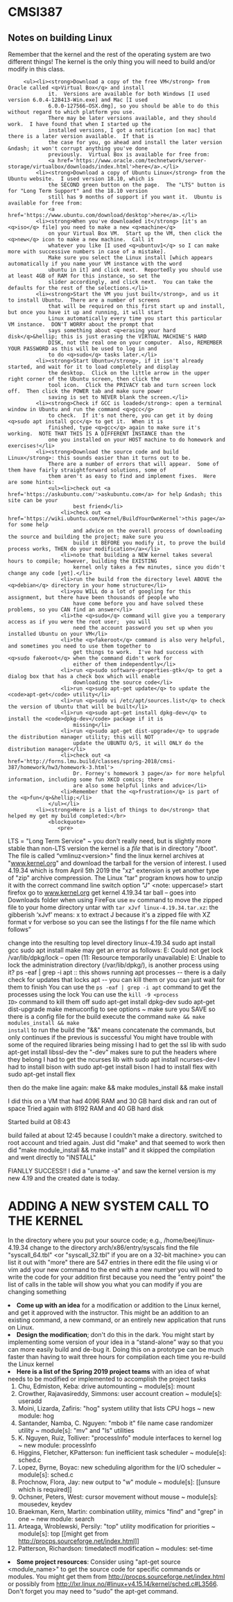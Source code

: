 # CMSI387

## Notes on building Linux

Remember that the kernel and the rest of the operating system are two different things!  The kernel is the only thing you will need to build and/or modify in this class.

         <ul><li><strong>Download a copy of the free VM</strong> from Oracle called <q>Virtual Box</q> and install
                 it.  Versions are available for both Windows [I used version 6.0.4-128413-Win.exe] and Mac [I used
                 6.0.0-127566-OSX.dmg], so you should be able to do this without regard to which platform you use.
                 There may be later versions available, and they should work.  I have found that when I started up the
                 installed versions, I got a notification [on mac] that there is a later version available.  If that is
                 the case for you, go ahead and install the later version &ndash; it won't corrupt anything you've done
                 previously.  Virtual Box is available for free from:
                 <a href='https://www.oracle.com/technetwork/server-storage/virtualbox/downloads/index.html'>here</a>.</li>
             <li><strong>Download a copy of Ubuntu Linux</strong> from the Ubuntu website.  I used version 18.10, which is
                 the SECOND green button on the page.  The "LTS" button is for "Long Term Support" and the 18.10 version
                 still has 9 months of support if you want it.  Ubuntu is available for free from:
                 <a href='https://www.ubuntu.com/download/desktop'>here</a>.</li>
             <li><strong>When you've downloaded it</strong> [it's an <q>iso</q> file] you need to make a new <q>machine</q>
                 on your Virtual Box VM.  Start up the VM, then click the <q>new</q> icon to make a new machine.  Call it
                 whatever you like [I used <q>ubuntuv1</q> so I can make more with successive numbers in case of a mistake].
                 Make sure you select the Linux install [which appears automatically if you name your VM instance with the word
                 ubuntu in it] and click next.  Reportedly you should use at least 4GB of RAM for this instance, so set the
                 slider accordingly, and click next.  You can take the defaults for the rest of the selections.</li>
             <li><strong>Start the VM you just built</strong>, and us it to install Ubuntu.  There are a number of screens
                 that will be required on this first start up and install, but once you have it up and running, it will start
                 Linux automatically every time you start this particular VM instance.  DON'T WORRY about the prompt that
                 says something about <q>erasing your hard disk</q>&hellip; this is just erasing the VIRTUAL MACHINE'S HARD
                 DISK, not the real one on your computer.  Also, REMEMBER YOUR PASSWORD as this will be used to log in and
                 to do <q>sudo</q> tasks later.</li>
             <li><strong>Start Ubuntu</strong>, if it isn't already started, and wait for it to load completely and display
                 the desktop.  Click on the little arrow in the upper right corner of the Ubuntu screen, then click the
                 tool icon.  Click the PRIVACY tab and turn screen lock off.  Then click the POWER tab and make sure power
                 saving is set to NEVER blank the screen.</li>
             <li><strong>Check if GCC is loaded</strong>: open a terminal window in Ubuntu and run the command <q>gcc</g>
                 to check.  If it's not there, you can get it by doing <q>sudo apt install gcc</q> to get it.  When it is
                 finished, type <q>gcc</q> again to make sure it's working.  NOTE THAT THIS IS A DIFFERENT INSTANCE than the
                 one you installed on your HOST machine to do homework and exercises!</li>
             <li><strong>Download the source code and build Linux</strong>: this sounds easier than it turns out to be.
                 There are a number of errors that will appear.  Some of them have fairly straightforward solutions, some of
                 them aren't as easy to find and implement fixes.  Here are some hints:
                 <ul><li>check out <a href='https://askubuntu.com/'>askubuntu.com</a> for help &ndash; this site can be your
                         best friend</li>
                     <li>check out <a href='https://wiki.ubuntu.com/Kernel/BuildYourOwnKernel'>this page</a> for some help
                         and advice on the overall process of downloading the source and building the project; make sure you
                         build it BEFORE you modify it, to prove the build process works, THEN do your modification</a></li>
                     <li>note that building a NEW kernel takes several hours to compile; however, building the EXISTING
                         kernel only takes a few minutes, since you didn't change any code [yet].</li>
                     <li>run the build from the directory level ABOVE the <q>debian</q> directory in your home structure</li>
                     <li>you WILL do a lot of googling for this assignment, but there have been thousands of people who
                         have come before you and have solved these problems, so you CAN find an answer</li>
                     <li>the <q>sudo</q> command will give you a temporary access as if you were the root user;  you will
                         need the account password you set up when you installed Ubuntu on your VM</li>
                     <li>the <q>fakeroot</q> command is also very helpful, and sometimes you need to use them together to
                         get things to work.  I've had success with <q>sudo fakeroot</q> when the command didn't work for
                         either of them independently</li>
                     <li>run <q>sudo software-properties-gtk</q> to get a dialog box that has a check box which will enable
                         downloading the source code</li>
                     <li>run <q>sudo apt-get update</q> to update the <code>apt-get</code> utility</li>
                     <li>run <q>sudo vi /etc/apt/sources.list</q> to check the version of Ubuntu that will be built</li>
                     <li>run <q>sudo apt-get install dpkg-dev</q> to install the <code>dpkg-dev</code> package if it is
                         missing</li>
                     <li>run <q>sudo apt-get dist-upgrade</q> to upgrade the distribution manager utility; this will NOT
                         update the UBUNTU O/S, it will ONLY do the distribution manager</li>
                     <li>check out <a href='http://forns.lmu.build/classes/spring-2018/cmsi-387/homework/hw3/homework-3.html'>
                         Dr. Forney's homework 3 page</a> for more helpful information, including some fun XKCD comics; there
                         are also some helpful links and advice</li>
                     <li>Remember that the <q>frustration</q> is part of the <q>fun</q>&hellip;</li>
                 </ul></li>
             <li><strong>Here is a list of things to do</strong> that helped my get my build completed:</br>
                 <blockquote>
                    <pre>
   LTS = "Long Term Service" ~ you don't really need, but is slightly more stable than non-LTS version
   the kernel is a <em>file</em> that is in directory "/boot".  The file is called <q>vmlinuz&lt;version&gt;"
   find the linux kernel archives at "www.kernel.org" and download the tarball for the
      version of interest.  I used 4.19.34 which is from April 5th 2019
   the "xz" extension is yet another type of "zip" archive compression.  The Linux "tar" program
      knows how to unzip it with the correct command line switch option "J" <note: uppercase!>
   start firefox
   go to www.kernel.org
   get kernel 4.19.34 tar ball &ndash; goes into Downloads folder when using FireFox
   use <code>mv</code> command to move the zipped file to your home directory
   untar with <code>tar xJvf linux-4.19.34.tar.xz</code>: the gibberish <q>xJvf</q> means:
      x to extract
      J because it's a zipped file with XZ format
      v for verbose so you can see the listings
      f for the file name which follows

   change into the resulting top level directory linux-4.19.34
   sudo apt install gcc
   sudo apt install make
      may get an error as follows:
         E: Could not get lock /var/lib/dpkg/lock – open (11: Resource temporarily unavailable)
         E: Unable to lock the administration directory (/var/lib/dpkg/), is another process using it?
      ps -eaf | grep -i apt  :: this shows running apt processes -- there is a daily check for updates
                                that locks apt -- you can kill them or you can just wait for them to finish
      You can use the <code>ps -eaf | grep -i apt</code> command to get the processes using the lock
      You can use the <code>kill -9 &lt;process ID&gt;</code> command to kill them off
   sudo apt-get install dpkg-dev
   sudo apt-get dist-upgrade
   make menuconfig to see options ~ make sure you SAVE so there is a config file for the build
   execute the command <code>make && make modules_install && make install</code> to run the build
      the "&&" means concatenate the commands, but only continues if the previous is successful
      You might have trouble with some of the required libraries being missing
      I had to get the ssl lib with
         sudo apt-get install libssl-dev
            the "-dev" makes sure to put the headers where they belong
      I had to get the ncurses lib with
         sudo apt install ncurses-dev
      I had to install bison with
         sudo apt-get install bison
      I had to install flex with
         sudo apt-get install flex

   then do the make line again:
      make && make modules_install && make install

   I did this on a VM that had 4096 RAM and 30 GB hard disk and ran out of space
   Tried again with 8192 RAM and 40 GB hard disk

   Started build at 08:43

   build failed at about 12:45 because I couldn't make a directory.
   switched to root account and tried again.  Just did "make" and that seemed to work
   then did "make module_install && make install"  and it skipped the compilation and went directly to "INSTALL"

   FIANLLY SUCCESS!!  I did a "uname -a" and saw the kernel version is my new 4.19 and the created date is today.

   ADDING A NEW SYSTEM CALL TO THE KERNEL
   ======================================

   In the directory where you put your source code; e.g., /home/beej/linux-4.19.34
   change to the directory arch/x86/entry/syscals
   find the file "syscall_64.tbl"  <or "syscall_32.tbl" if you are on a 32-bit machine>
   you can list it out with "more"
   there are <on my build> 547 entries in there
   edit the file using vi or vim
   add your new command to the end with a new number
   you will need to write the code for your addition first because you need the "entry point"
   the list of calls in the table will show you what you can modify if you are changing something
                    </pre>
                 </blockquote></li>
             <li><strong>Come up with an idea</strong> for a modification or addition to the Linux kernel, and get it
                 approved with the instructor.  This might be an addition to an existing command, a new command, or
                 an entirely new application that runs on Linux.</li>
             <li><strong>Design the modification</strong>; don't do this in the dark.  You might start by implementing some
                 version of your idea in a <q>stand-alone</q> way so that you can more easily build and de-bug it.  Doing
                 this on a prototype can be much faster than having to wait three hours for compilation each time
                 you re-build the Linux kernel</li>
             <li><strong>Here is a list of the Spring 2019 project teams</strong> with an idea of what needs to be modified
                 or implemented to accomplish the project tasks<br />
                 <ol><li>Chu, Edmiston, Keba: drive automounting ~ module[s]: mount</li>
                     <li>Crowther, Rajavasireddy, Simmons: user account creation ~ module[s]: useradd</li>
                     <li>Moini, Lizarda, Zafiris: "hog" system utility that lists CPU hogs ~ new module: hog</li>
                     <li>Santander, Namba, C. Nguyen: "mbob it" file name case randomizer utility ~ module[s]: "mv" and "ls" utilities</li>
                     <li>K. Nguyen, Ruiz, Tolliver: "processInfo" module interfaces to kernel log ~ new module: processInfo</li>
                     <li>Higgins, Fletcher, KPatterson: fun inefficient task scheduler ~ module[s]: sched.c</li>
                     <li>Lopez, Byrne, Boyac: new scheduling algorithm for the I/O scheduler ~ module[s]: sched.c</li>
                     <li>Prochnow, Flora, Jay: new output to "w" module ~ module[s]: [[unsure which is required]]</li>
                     <li>Ochsner, Peters, West: cursor movement without mouse ~ module[s]: mousedev, keydev</li>
                     <li>Braekman, Kern, Martin: combination utility, mimics "find" and "grep" in one ~ new module: search</li>
                     <li>Arteaga, Wroblewski, Persily: "top" utility modification for priorities ~ module[s]: top [[might get from http://procps.sourceforge.net/index.html]]</li>
                     <li>Patterson, Richardson: timedatectl modification ~ modules: set-time</li>
                 </ol></li>
             <li><strong>Some project resources</strong>: Consider using "apt-get source &lt;module_name&gt;" to get the source code
                         for specific commands or modules.  You might get them from
                         <a href='http://procps.sourceforge.net/index.html'>http://procps.sourceforge.net/index.html</a> or
                         possibly from <a href='http://lxr.linux.no/#linux+v4.15.14/kernel/sched.c#L3566'>
                         http://lxr.linux.no/#linux+v4.15.14/kernel/sched.c#L3566</a>.  Don't forget you may need to <q>sudo</q>
                         the apt-get command.</li>
 
